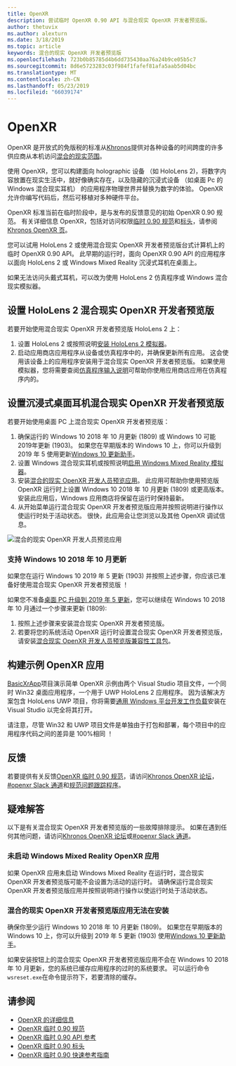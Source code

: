 ```yaml
---
title: OpenXR
description: 尝试临时 OpenXR 0.90 API 与混合现实 OpenXR 开发者预览版。
author: thetuvix
ms.author: alexturn
ms.date: 3/18/2019
ms.topic: article
keywords: 混合的现实 OpenXR 开发者预览版
ms.openlocfilehash: 723b0b85785d4b6dd735430aa76a24b9ce05b5c7
ms.sourcegitcommit: 8d6e5723283c03f984f1fafef81afa5aab5d04bc
ms.translationtype: MT
ms.contentlocale: zh-CN
ms.lasthandoff: 05/23/2019
ms.locfileid: "66039174"
---
```

# <a name="openxr"></a>OpenXR

OpenXR 是开放式的免版税的标准从[Khronos](https://www.khronos.org/)提供对各种设备的时间跨度的许多供应商从本机访问[混合的现实范围](mixed-reality.md)。

使用 OpenXR，您可以构建面向 holographic 设备 （如 HoloLens 2)，将数字内容放置在现实生活中，就好像确实存在，以及隐藏的沉浸式设备 （如桌面 Pc 的 Windows 混合现实耳机） 的应用程序物理世界并替换为数字的体验。  OpenXR 允许你编写代码后，然后可移植对多种硬件平台。

OpenXR 标准当前在临时阶段中，是与发布的反馈意见的初始 OpenXR 0.90 规范。  有关详细信息 OpenXR，包括对访问权限[临时 0.90 规范](https://www.khronos.org/registry/OpenXR/specs/0.90/html/xrspec.html)和[标头](https://github.com/KhronosGroup/OpenXR-Docs/tree/master/include/openxr)，请参阅[Khronos OpenXR 页](https://www.khronos.org/openxr/)。 

您可以试用 HoloLens 2 或使用混合现实 OpenXR 开发者预览版台式计算机上的临时 OpenXR 0.90 API。  此早期的运行时，面向 OpenXR 0.90 API 的应用程序以面向 HoloLens 2 或 Windows Mixed Reality 沉浸式耳机在桌面上。

如果无法访问头戴式耳机，可以改为使用 HoloLens 2 仿真程序或 Windows 混合现实模拟器。

## <a name="setting-up-the-mixed-reality-openxr-developer-preview-for-hololens-2"></a>设置 HoloLens 2 混合现实 OpenXR 开发者预览版

若要开始使用混合现实 OpenXR 开发者预览版 HoloLens 2 上：

1. 设置 HoloLens 2 或按照说明[安装 HoloLens 2 模拟器](using-the-hololens-emulator.md)。
1. 启动应用商店应用程序从设备或仿真程序中的，并确保更新所有应用。  这会使用该设备上的应用程序安装用于混合现实 OpenXR 开发者预览版。  如果使用模拟器，您将需要查阅[仿真程序输入说明](using-the-hololens-emulator.md#basic-emulator-input)可帮助你使用应用商店应用在仿真程序内的。

## <a name="setting-up-the-mixed-reality-openxr-developer-preview-for-immersive-desktop-headsets"></a>设置沉浸式桌面耳机混合现实 OpenXR 开发者预览版

若要开始使用桌面 PC 上混合现实 OpenXR 开发者预览版：

1. 确保运行的 Windows 10 2018 年 10 月更新 (1809) 或 Windows 10 可能 2019年更新 (1903)。  如果您在早期版本的 Windows 10 上，你可以升级到 2019 年 5 使用更新[Windows 10 更新助手](https://www.microsoft.com/en-us/software-download/windows10)。
1. 设置 Windows 混合现实耳机或按照说明[启用 Windows Mixed Reality 模拟器](using-the-windows-mixed-reality-simulator.md)。
1. 安装[混合的现实 OpenXR 开发人员预览应用](https://www.microsoft.com/store/productId/9n5cvvl23qbt)。  此应用可帮助你使用预览版 OpenXR 运行时上设置 Windows 10 2018 年 10 月更新 (1809) 或更高版本。  安装此应用后，Windows 应用商店将保留在运行时保持最新。
1. 从开始菜单运行混合现实 OpenXR 开发者预览版应用并按照说明进行操作以使运行时处于活动状态。  很快，此应用会让您浏览以及其他 OpenXR 调试信息。

![混合的现实 OpenXR 开发人员预览应用](images/mixed-reality-openxr-developer-preview.png)

### <a name="support-for-windows-10-october-2018-update"></a>支持 Windows 10 2018 年 10 月更新

如果您在运行 Windows 10 2019 年 5 更新 (1903) 并按照上述步骤，你应该已准备好使用混合现实 OpenXR 开发者预览版 ！

如果您不准备[桌面 PC 升级到 2019 年 5 更新](https://www.microsoft.com/en-us/software-download/windows10)，您可以继续在 Windows 10 2018 年 10 月通过一个步骤来更新 (1809):

1. 按照上述步骤来安装混合现实 OpenXR 开发者预览版。
1. 若要将您的系统活动 OpenXR 运行时设置混合现实 OpenXR 开发者预览版，请安装[混合现实 OpenXR 开发人员预览版兼容性工具包](https://aka.ms/openxr-compat)。

## <a name="building-a-sample-openxr-app"></a>构建示例 OpenXR 应用

[BasicXrApp](https://github.com/Microsoft/OpenXR-SDK-VisualStudio/tree/master/samples/BasicXrApp)项目演示简单 OpenXR 示例由两个 Visual Studio 项目文件，一个同时 Win32 桌面应用程序，一个用于 UWP HoloLens 2 应用程序。  因为该解决方案包含 HoloLens UWP 项目，你将需要[通用 Windows 平台开发工作负载](install-the-tools.md#installation-checklist)安装在 Visual Studio 以完全将其打开。

请注意，尽管 Win32 和 UWP 项目文件是单独由于打包和部署，每个项目中的应用程序代码之间的差异是 100%相同 ！

## <a name="feedback"></a>反馈

若要提供有关反馈[OpenXR 临时 0.90 规范](https://www.khronos.org/registry/OpenXR/specs/0.90/html/xrspec.html)，请访问[Khronos OpenXR 论坛](https://community.khronos.org/c/openxr)， [#openxr Slack 通道](https://khr.io/slack)和[规范问题跟踪程序](https://github.com/KhronosGroup/OpenXR-Docs/issues)。

## <a name="troubleshooting"></a>疑难解答

以下是有关混合现实 OpenXR 开发者预览版的一些故障排除提示。  如果在遇到任何其他问题，请访问[Khronos OpenXR 论坛](https://community.khronos.org/c/openxr)或[#openxr Slack 通道](https://khr.io/slack)。

### <a name="openxr-app-not-starting-windows-mixed-reality"></a>未启动 Windows Mixed Reality OpenXR 应用

如果 OpenXR 应用未启动 Windows Mixed Reality 在运行时，混合现实 OpenXR 开发者预览版可能不会设置为活动的运行时。  请确保运行混合现实 OpenXR 开发者预览版应用并按照说明进行操作以使运行时处于活动状态。

### <a name="mixed-reality-openxr-developer-preview-app-cannot-be-installed"></a>混合的现实 OpenXR 开发者预览版应用无法在安装 

确保你至少运行 Windows 10 2018 年 10 月更新 (1809)。  如果您在早期版本的 Windows 10 上，你可以升级到 2019 年 5 更新 (1903) 使用[Windows 10 更新助手](https://www.microsoft.com/en-us/software-download/windows10)。

如果安装按钮上的混合现实 OpenXR 开发者预览版应用不会在 Windows 10 2018 年 10 月更新，您的系统已缓存应用程序的过时的系统要求。  可以运行命令`wsreset.exe`在命令提示符下，若要清除的缓存。

## <a name="see-also"></a>请参阅

* [OpenXR 的详细信息](https://www.khronos.org/openxr/)
* [OpenXR 临时 0.90 规范](https://www.khronos.org/registry/OpenXR/specs/0.90/html/xrspec.html)
* [OpenXR 临时 0.90 API 参考](https://www.khronos.org/registry/OpenXR/specs/0.90/man/html/)
* [OpenXR 临时 0.90 标头](https://github.com/KhronosGroup/OpenXR-Docs/tree/master/include/openxr)
* [OpenXR 临时 0.90 快速参考指南](https://www.khronos.org/registry/OpenXR/specs/0.90/refguide/OpenXR-0.90-web.pdf)
